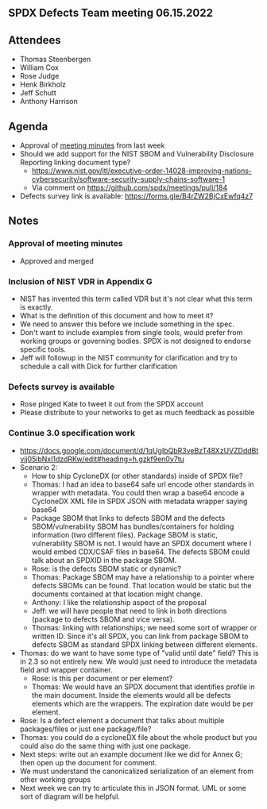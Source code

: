 ## SPDX Defects Team meeting 06.15.2022

## Attendees
* Thomas Steenbergen
* William Cox
* Rose Judge
* Henk Birkholz
* Jeff Schutt
* Anthony Harrison

## Agenda
* Approval of [meeting minutes](https://github.com/spdx/meetings/pull/186) from last week
* Should we add support for the NIST SBOM and Vulnerability Disclosure Reporting linking document type?
  * https://www.nist.gov/itl/executive-order-14028-improving-nations-cybersecurity/software-security-supply-chains-software-1 
  * Via comment on https://github.com/spdx/meetings/pull/184
* Defects survey link is available:  https://forms.gle/B4rZW2BjCxEwfq4z7

## Notes
### Approval of meeting minutes
* Approved and merged

### Inclusion of NIST VDR in Appendix G
* NIST has invented this term called VDR but it's not clear what this term is exactly.
* What is the definition of this document and how to meet it?
* We need to answer this before we include something in the spec.
* Don't want to include examples from single tools, would prefer from working groups or governing bodies. SPDX is not designed to endorse specific tools.
* Jeff will followup in the NIST community for clarification and try  to schedule a call with Dick for further clarification

### Defects survey is available
* Rose pinged Kate to tweet it out from the SPDX account
* Please distribute to your networks to get as much feedback as possible

### Continue 3.0 specification work
* https://docs.google.com/document/d/1qUgIbQbR3veBzT48XzUVZDddBtvjj05ibNxI1dzdRKw/edit#heading=h.gzkf9en0y7tu
* Scenario 2:
    * How to ship CycloneDX (or other standards) inside of SPDX file?
    * Thomas: I had an idea to base64 safe url encode other standards in wrapper with metadata. You could then wrap a base64 encode a CycloneDX XML file in SPDX JSON with metadata wrapper saying base64 
    * Package SBOM that links to defects SBOM and the defects SBOM/vulnerability SBOM has bundles/containers for holding information (two different files). Package SBOM is static, vulnerability SBOM is not. I would have an SPDX document where I would embed CDX/CSAF files in base64. The defects SBOM could talk about an SPDXID in the package SBOM.
    * Rose: is the defects SBOM static or dynamic? 
    * Thomas: Package SBOM may have a relationship to a pointer where defects SBOMs can be found. That location would be static but the documents contained at that location might change.
    * Anthony: I like the relationship aspect of the proposal
    * Jeff: we will have people that need to link in both directions (package to defects SBOM and vice versa). 
    * Thomas: linking with relationships; we need some sort of wrapper or written ID. Since it's all SPDX, you can link from package SBOM to defects SBOM as standard SPDX linking between different elements. 
 * Thomas: do we want to have some type of "valid until date" field? This is in 2.3 so not entirely new. We would just need to introduce the metadata field and wrapper container.
    * Rose: is this per document or per element?
    * Thomas: We would have an SPDX document that identifies profile in the main document. Inside the elements would all be defects elements which are the wrappers. The expiration date would be per element. 
* Rose: Is a defect element a document that talks about multiple packages/files or just one package/file?
* Thomas: you could do a cycloneDX file about the whole product but you could also do the same thing with just one package.
* Next steps: write out an example document like we did for Annex G; then open up the document for comment.
* We must understand the canonicalized serialization of an element from other working groups
* Next week we can try to articulate this in JSON format. UML or some sort of diagram will be helpful. 

